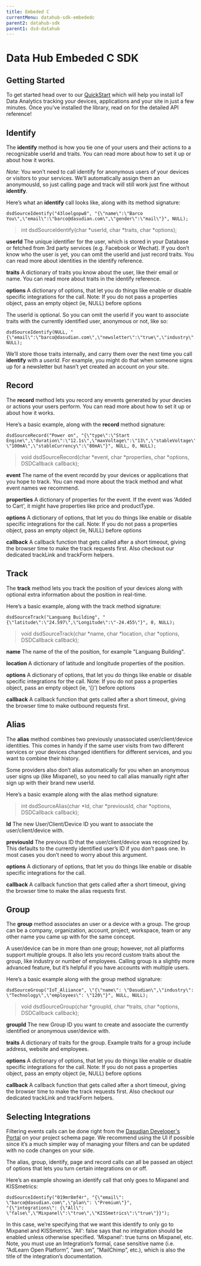 ```yaml
---
title: Embeded C
currentMenu: datahub-sdk-embededc
parent2: datahub-sdk
parent1: dsd-datahub
---
```


# Data Hub Embeded C SDK

Getting Started
---------------

To get started head over to our [QuickStart](/quickstart.html) which will help you install IoT Data Analytics tracking your devices, applications and your site in just a few minutes. Once you’ve installed the library, read on for the detailed API reference!

Identify
--------

The **identify** method is how you tie one of your users and their actions to a recognizable userId and traits. You can read more about how to set it up or about how it works.

*Note*: You won’t need to call identify for anonymous users of your devices or  visitors to your services. We’ll automatically assign them an anonymousId, so just calling page and track will still work just fine without **identify**.

Here’s what an **identify** call looks like, along with its method signature:

```
dsdSourceIdentify("43loelgopw8", "{\"name\":\"Barco You\",\"email\":\"barco@dasudian.com\",\"gender\":\"mail\"}", NULL);
```
> int dsdSourceIdentify(char *userId, char *traits, char *options);


**userId**
The unique identifier for the user, which is stored in your Database or fetched from 3rd party services (e.g. Facebook or Wechat). If you don’t know who the user is yet, you can omit the userId and just record traits. You can read more about identities in the identify reference.

**traits**
A dictionary of traits you know about the user, like their email or name. You can read more about traits in the identify reference.

**options**
A dictionary of options, that let you do things like enable or disable specific integrations for the call. Note: If you do not pass a properties object, pass an empty object (ie, NULL) before options

The userId is optional. So you can omit the userId if you want to associate traits with the currently identified user, anonymous or not, like so:

```
dsdSourceIdentify(NULL, "{\"email\":\"barco@dasudian.com\",\"newsletter\":\"true\",\"industry\":\"Technology\"}", NULL);
```

We’ll store those traits internally, and carry them over the next time you call **identify** with a *userId*. For example, you might do that when someone signs up for a newsletter but hasn’t yet created an account on your site.

Record
------

The **record** method lets you record any envents generated by your devcies or actions your users perform. You can read more about how to set it up or about how it works.

Here’s a basic example, along with the **record** method signature:

```
dsdSourceRecord("Power on", "{\"type\":\"Start Engine\",\"duration\":\"12.1s\",\"maxVoltage\":\"13\",\"stableVoltage\":\"8\",\"maxCurrency\": \"100mA\",\"stableCurrency\":\"80mA\"}", NULL, 0, NULL);
```
> void dsdSourceRecord(char *event, char *properties, char *options, DSDCallback callback);

**event**
The name of the event recordd by your devices or applications that you hope to track. You can read more about the track method and what event names we recommend.

**properties**
A dictionary of properties for the event. If the event was 'Added to Cart', it might have properties like price and productType.

**options**
A dictionary of options, that let you do things like enable or disable specific integrations for the call. Note: If you do not pass a properties object, pass an empty object (ie, NULL) before options

**callback**
A callback function that gets called after a short timeout, giving the browser time to make the track requests first. Also checkout our dedicated trackLink and trackForm helpers.

Track
----

The **track** method lets you track the position of your devices along with optional extra information about the position in real-time.

Here’s a basic example, along with the track method signature:

```
dsdSourceTrack("Languang Building", "{\"latitude\":\"24.597\",\"Longitude\":\"-24.455\"}", 0, NULL);
```

> void dsdSourceTrack(char *name, char *location, char *options, DSDCallback callback);

**name**
The name of the of the position, for example "Languang Building".

**location**
A dictionary of latitude and longitude properties of the position. 

**options**
A dictionary of options, that let you do things like enable or disable specific integrations for the call. Note: If you do not pass a properties object, pass an empty object (ie, ‘{}’) before options

**callback**
A callback function that gets called after a short timeout, giving the browser time to make outbound requests first.

Alias
-----

The **alias** method combines two previously unassociated user/client/device identities. This comes in handy if the same user visits from two different services or your devices changed identifiers for different services, and you want to combine their history.

Some providers also don’t alias automatically for you when an anonymous user signs up (like Mixpanel), so you need to call alias manually right after sign up with their brand new userId.

Here’s a basic example along with the alias method signature:

> int dsdSourceAlias(char *Id, char *previousId, char *options, DSDCallback callback);

**Id**
The new User/Client/Device ID you want to associate the user/client/device with.

**previousId**
The previous ID that the user/client/device was recognized by. This defaults to the currently identified user’s ID if you don’t pass one. In most cases you don’t need to worry about this argument.

**options**
A dictionary of options, that let you do things like enable or disable specific integrations for the call.

**callback**
A callback function that gets called after a short timeout, giving the browser time to make the alias requests first.

Group
-----

The **group** method associates an user or a device with a group. The group can be a company, organization, account, project, workspace, team or any other name you came up with for the same concept.

A user/device can be in more than one group; however, not all platforms support multiple groups. It also lets you record custom traits about the group, like industry or number of employees. Calling group is a slightly more advanced feature, but it’s helpful if you have accounts with multiple users.

Here’s a basic example along with the group method signature:

```
dsdSourceGroup("IoT_Aliiance", \"{\"name\": \"Dasudian\",\"industry\": \"Technology\",\"employees\": \"120\"}", NULL, NULL);
```

> void dsdSourceGroup(char *groupId, char *traits, char *options, DSDCallback callback);

**groupId**
The new Group ID you want to create and associate the currently identified or anonymous user/device with.

**traits**
A dictionary of traits for the group. Example traits for a group include address, website and employees.

**options**
A dictionary of options, that let you do things like enable or disable specific integrations for the call. Note: If you do not pass a properties object, pass an empty object (ie, NULL) before options

**callback**
A callback function that gets called after a short timeout, giving the browser time to make the track requests first. Also checkout our dedicated trackLink and trackForm helpers.

Selecting Integrations
----------------------

Filtering events calls can be done right from the [Dasudian Developer's Portal](https://dev.dasudian.com) on your project schema page. We recommend using the UI if possible since it’s a much simpler way of managing your filters and can be updated with no code changes on your side.

The alias, group, identify, page and record calls can all be passed an object of options that lets you turn certain integrations on or off.

Here’s an example showing an identify call that only goes to Mixpanel and KISSmetrics:

```
dsdSourceIdentify("019mr8mf4r", "{\"email\": \"barco@dasudian.com\",\"plan\": \"Premium\"}", 
"{\"integrations\": {\"All\": \"false\",\"Mixpanel\":\"true\",\"KISSmetrics\":\"true\"}}");
```
In this case, we’re specifying that we want this identify to only go to Mixpanel and KISSmetrics. 'All': false says that no integration should be enabled unless otherwise specified. 'Mixpanel': true turns on Mixpanel, etc. Note, you must use an Integration’s formal, case sensitive name (i.e. “AdLearn Open Platform”, “awe.sm”, “MailChimp”, etc.), which is also the title of the integration’s documentation.
